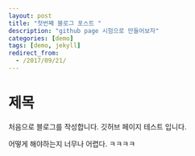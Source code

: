 ```yaml
---
layout: post
title: "첫번째 블로그 포스트 "
description: "github page 시험으로 만들어보자"
categories: [demo]
tags: [demo, jekyll]
redirect_from:
  - /2017/09/21/
---
```


# 제목
처음으로 블로그를 작성합니다.
깃허브 페이지 테스트 입니다.

어떻게 해야하는지 너무나 어렵다.
ㅋㅋㅋㅋ
